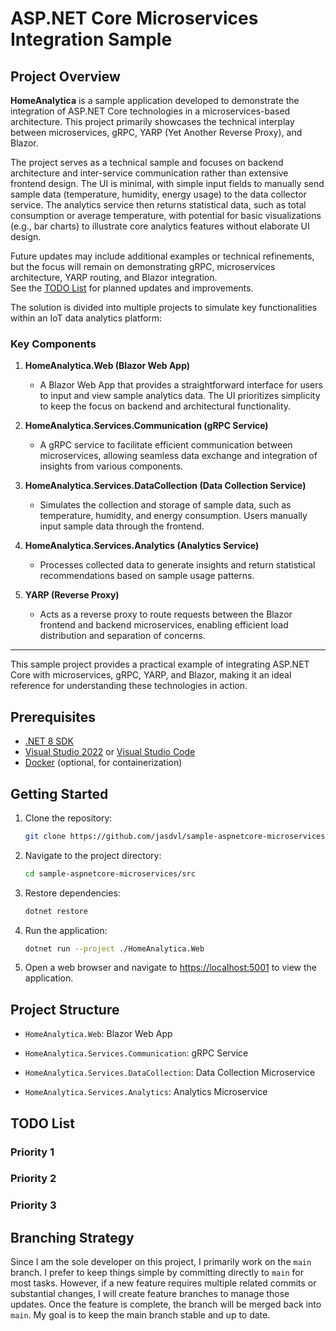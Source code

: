 # ASP.NET Core Microservices Integration Sample

## Project Overview

**HomeAnalytica** is a sample application developed to demonstrate the integration of ASP.NET Core technologies in a microservices-based architecture. This project primarily showcases the technical interplay between microservices, gRPC, YARP (Yet Another Reverse Proxy), and Blazor.

The project serves as a technical sample and focuses on backend architecture and inter-service communication rather than extensive frontend design. The UI is minimal, with simple input fields to manually send sample data (temperature, humidity, energy usage) to the data collector service. The analytics service then returns statistical data, such as total consumption or average temperature, with potential for basic visualizations (e.g., bar charts) to illustrate core analytics features without elaborate UI design.

Future updates may include additional examples or technical refinements, but the focus will remain on demonstrating gRPC, microservices architecture, YARP routing, and Blazor integration.  
See the [TODO List](#todo-list) for planned updates and improvements.

The solution is divided into multiple projects to simulate key functionalities within an IoT data analytics platform:

### Key Components

1. **HomeAnalytica.Web (Blazor Web App)**
   - A Blazor Web App that provides a straightforward interface for users to input and view sample analytics data. The UI prioritizes simplicity to keep the focus on backend and architectural functionality.

2. **HomeAnalytica.Services.Communication (gRPC Service)**
   - A gRPC service to facilitate efficient communication between microservices, allowing seamless data exchange and integration of insights from various components.

3. **HomeAnalytica.Services.DataCollection (Data Collection Service)**
   - Simulates the collection and storage of sample data, such as temperature, humidity, and energy consumption. Users manually input sample data through the frontend.

4. **HomeAnalytica.Services.Analytics (Analytics Service)**
   - Processes collected data to generate insights and return statistical recommendations based on sample usage patterns. 

5. **YARP (Reverse Proxy)**
   - Acts as a reverse proxy to route requests between the Blazor frontend and backend microservices, enabling efficient load distribution and separation of concerns.

---

This sample project provides a practical example of integrating ASP.NET Core with microservices, gRPC, YARP, and Blazor, making it an ideal reference for understanding these technologies in action.

## Prerequisites

- [.NET 8 SDK](https://dotnet.microsoft.com/download/dotnet/8.0)
- [Visual Studio 2022](https://visualstudio.microsoft.com/vs/) or [Visual Studio Code](https://code.visualstudio.com/)
- [Docker](https://www.docker.com/) (optional, for containerization)

## Getting Started

1. Clone the repository:

   ```bash
   git clone https://github.com/jasdvl/sample-aspnetcore-microservices.git
   ```

2. Navigate to the project directory:

   ```bash
   cd sample-aspnetcore-microservices/src
   ```

3. Restore dependencies:

   ```bash
   dotnet restore
   ```

4. Run the application:

   ```bash
   dotnet run --project ./HomeAnalytica.Web
   ```

5. Open a web browser and navigate to [https://localhost:5001](https://localhost:5001) to view the application.

## Project Structure

- `HomeAnalytica.Web`: Blazor Web App

- `HomeAnalytica.Services.Communication`: gRPC Service

- `HomeAnalytica.Services.DataCollection`: Data Collection Microservice

- `HomeAnalytica.Services.Analytics`: Analytics Microservice

## TODO List

### Priority 1

### Priority 2

### Priority 3

## Branching Strategy

Since I am the sole developer on this project, I primarily work on the `main` branch. I prefer to keep things simple by committing directly to `main` for most tasks. However, if a new feature requires multiple related commits or substantial changes, I will create feature branches to manage those updates. Once the feature is complete, the branch will be merged back into `main`. My goal is to keep the main branch stable and up to date.
